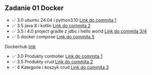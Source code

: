 ## Zadanie 01 Docker

- :white_check_mark: 3.0 ubuntu 24.04 i python3.10 [Link do commita 1](https://github.com/VaynerAkaWalo/ebiznes25/commit/605cbe5187f67024ba9fb7f3e57f8e980b4af2d3)
- :white_check_mark: 3.5 java 8 i kotlin [Link do commita 2](https://github.com/VaynerAkaWalo/ebiznes25/commit/2686551436001a53abe1b785d8766924ec8c4339)
- :white_check_mark: 3.5 i 4.0 project gradle z jdbc i hello world [Link do commita 3/4](https://github.com/VaynerAkaWalo/ebiznes25/commit/9960b82faa07cc4cd69ac73390d46c1490e22936)
- :white_check_mark: 5 docker compose [Link do commita 5](https://github.com/VaynerAkaWalo/ebiznes25/commit/af956b5966c1064e801a7406a277c9915a47bb8d)

Dockerhub [link](https://hub.docker.com/r/vaynerakawalo/ebiznes)

- :white_check_mark: 3.0 Produkty controller [Link do commita 1](https://github.com/VaynerAkaWalo/ebiznes25/commit/45a8ca4b2d75d11b8218acf31e912cb059ff9492)
- :white_check_mark: 3.5 Produkty crud  [Link do commita 2](https://github.com/VaynerAkaWalo/ebiznes25/commit/e342d85927b51979f88e647ac3ee19a1a3fdd2cd)
- :white_check_mark: 4 Kategorie i koszyk crud  [Link do commita 3](https://github.com/VaynerAkaWalo/ebiznes25/commit/ff73caeff1072ee7531e5d04153eb19b1a367723)
